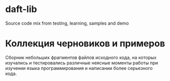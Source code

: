 # daft-lib
Source code mix  from testing, learning, samples and demo

# Коллекция черновиков и примеров
Сборник небольших фрагментов файлов исходного кода, на которых изучались и тестировались различные неясные моменты работы при изучении языка программирования и написании более серьезного кода.
